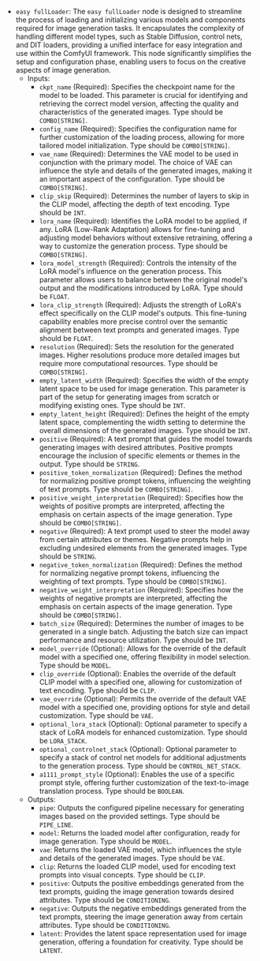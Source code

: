 - `easy fullLoader`: The `easy fullLoader` node is designed to streamline the process of loading and initializing various models and components required for image generation tasks. It encapsulates the complexity of handling different model types, such as Stable Diffusion, control nets, and DIT loaders, providing a unified interface for easy integration and use within the ComfyUI framework. This node significantly simplifies the setup and configuration phase, enabling users to focus on the creative aspects of image generation.
    - Inputs:
        - `ckpt_name` (Required): Specifies the checkpoint name for the model to be loaded. This parameter is crucial for identifying and retrieving the correct model version, affecting the quality and characteristics of the generated images. Type should be `COMBO[STRING]`.
        - `config_name` (Required): Specifies the configuration name for further customization of the loading process, allowing for more tailored model initialization. Type should be `COMBO[STRING]`.
        - `vae_name` (Required): Determines the VAE model to be used in conjunction with the primary model. The choice of VAE can influence the style and details of the generated images, making it an important aspect of the configuration. Type should be `COMBO[STRING]`.
        - `clip_skip` (Required): Determines the number of layers to skip in the CLIP model, affecting the depth of text encoding. Type should be `INT`.
        - `lora_name` (Required): Identifies the LoRA model to be applied, if any. LoRA (Low-Rank Adaptation) allows for fine-tuning and adjusting model behaviors without extensive retraining, offering a way to customize the generation process. Type should be `COMBO[STRING]`.
        - `lora_model_strength` (Required): Controls the intensity of the LoRA model's influence on the generation process. This parameter allows users to balance between the original model's output and the modifications introduced by LoRA. Type should be `FLOAT`.
        - `lora_clip_strength` (Required): Adjusts the strength of LoRA's effect specifically on the CLIP model's outputs. This fine-tuning capability enables more precise control over the semantic alignment between text prompts and generated images. Type should be `FLOAT`.
        - `resolution` (Required): Sets the resolution for the generated images. Higher resolutions produce more detailed images but require more computational resources. Type should be `COMBO[STRING]`.
        - `empty_latent_width` (Required): Specifies the width of the empty latent space to be used for image generation. This parameter is part of the setup for generating images from scratch or modifying existing ones. Type should be `INT`.
        - `empty_latent_height` (Required): Defines the height of the empty latent space, complementing the width setting to determine the overall dimensions of the generated images. Type should be `INT`.
        - `positive` (Required): A text prompt that guides the model towards generating images with desired attributes. Positive prompts encourage the inclusion of specific elements or themes in the output. Type should be `STRING`.
        - `positive_token_normalization` (Required): Defines the method for normalizing positive prompt tokens, influencing the weighting of text prompts. Type should be `COMBO[STRING]`.
        - `positive_weight_interpretation` (Required): Specifies how the weights of positive prompts are interpreted, affecting the emphasis on certain aspects of the image generation. Type should be `COMBO[STRING]`.
        - `negative` (Required): A text prompt used to steer the model away from certain attributes or themes. Negative prompts help in excluding undesired elements from the generated images. Type should be `STRING`.
        - `negative_token_normalization` (Required): Defines the method for normalizing negative prompt tokens, influencing the weighting of text prompts. Type should be `COMBO[STRING]`.
        - `negative_weight_interpretation` (Required): Specifies how the weights of negative prompts are interpreted, affecting the emphasis on certain aspects of the image generation. Type should be `COMBO[STRING]`.
        - `batch_size` (Required): Determines the number of images to be generated in a single batch. Adjusting the batch size can impact performance and resource utilization. Type should be `INT`.
        - `model_override` (Optional): Allows for the override of the default model with a specified one, offering flexibility in model selection. Type should be `MODEL`.
        - `clip_override` (Optional): Enables the override of the default CLIP model with a specified one, allowing for customization of text encoding. Type should be `CLIP`.
        - `vae_override` (Optional): Permits the override of the default VAE model with a specified one, providing options for style and detail customization. Type should be `VAE`.
        - `optional_lora_stack` (Optional): Optional parameter to specify a stack of LoRA models for enhanced customization. Type should be `LORA_STACK`.
        - `optional_controlnet_stack` (Optional): Optional parameter to specify a stack of control net models for additional adjustments to the generation process. Type should be `CONTROL_NET_STACK`.
        - `a1111_prompt_style` (Optional): Enables the use of a specific prompt style, offering further customization of the text-to-image translation process. Type should be `BOOLEAN`.
    - Outputs:
        - `pipe`: Outputs the configured pipeline necessary for generating images based on the provided settings. Type should be `PIPE_LINE`.
        - `model`: Returns the loaded model after configuration, ready for image generation. Type should be `MODEL`.
        - `vae`: Returns the loaded VAE model, which influences the style and details of the generated images. Type should be `VAE`.
        - `clip`: Returns the loaded CLIP model, used for encoding text prompts into visual concepts. Type should be `CLIP`.
        - `positive`: Outputs the positive embeddings generated from the text prompts, guiding the image generation towards desired attributes. Type should be `CONDITIONING`.
        - `negative`: Outputs the negative embeddings generated from the text prompts, steering the image generation away from certain attributes. Type should be `CONDITIONING`.
        - `latent`: Provides the latent space representation used for image generation, offering a foundation for creativity. Type should be `LATENT`.
